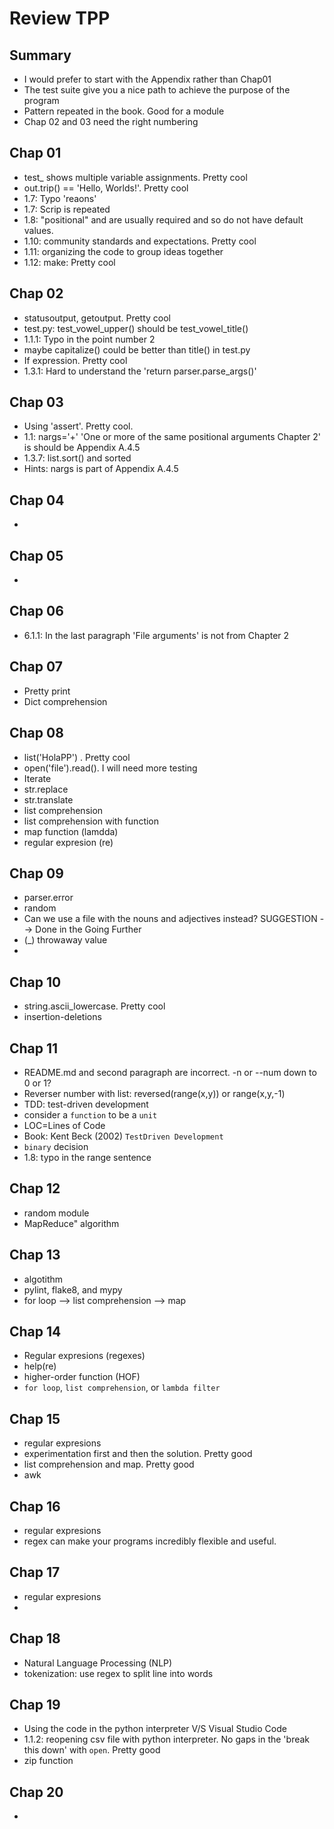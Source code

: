 # Review TPP

## Summary
- I would prefer to start with the Appendix rather than Chap01
- The test suite give you a nice path to achieve the purpose of the program
- Pattern repeated in the book. Good for a module
- Chap 02 and 03 need the right numbering

## Chap 01
- test_ shows multiple variable assignments. Pretty cool
- out.trip() == 'Hello, Worlds!'. Pretty cool
- 1.7: Typo 'reaons'
- 1.7: Scrip is repeated
- 1.8: "positional" and are usually required and so do not have default values.
- 1.10: community standards and expectations. Pretty cool
- 1.11: organizing the code to group ideas together
- 1.12: make: Pretty cool

## Chap 02
- statusoutput, getoutput. Pretty cool
- test.py: test_vowel_upper() should be test_vowel_title()
- 1.1.1: Typo in the point number 2
- maybe capitalize() could be better than title() in test.py
- If expression. Pretty cool
- 1.3.1: Hard to understand the 'return parser.parse_args()'

## Chap 03
- Using 'assert'. Pretty cool.
- 1.1: nargs='+' 'One or more of the same positional arguments Chapter 2' is should be Appendix A.4.5
- 1.3.7: list.sort() and sorted
- Hints: nargs is part of Appendix A.4.5

## Chap 04
-

## Chap 05
-

## Chap 06
- 6.1.1: In the last paragraph 'File arguments' is not from Chapter 2

## Chap 07
- Pretty print
- Dict comprehension 

## Chap 08
- list('HolaPP') . Pretty cool
- open('file').read(). I will need more testing 
- Iterate
- str.replace
- str.translate
- list comprehension
- list comprehension with function
- map function (lamdda)
- regular expresion (re)

## Chap 09
- parser.error
- random 
- Can we use a file with the nouns and adjectives instead? SUGGESTION --> Done in the Going Further
- (_) throwaway value
- 

## Chap 10
- string.ascii_lowercase. Pretty cool
- insertion-deletions

## Chap 11
- README.md and second paragraph are incorrect. -n or --num down to 0 or 1?
- Reverser number with list: reversed(range(x,y)) or range(x,y,-1)
- TDD: test-driven development
- consider a `function` to be a `unit`
- LOC=Lines of Code
- Book: Kent Beck (2002) `TestDriven Development`
- `binary` decision
- 1.8: typo in the range sentence

## Chap 12
- random module
- MapReduce" algorithm

## Chap 13
- algotithm
- pylint, flake8, and mypy
- for loop --> list comprehension --> map
 
## Chap 14
- Regular expresions (regexes)
- help(re)
- higher-order function (HOF)
- `for loop`, `list comprehension`, or `lambda filter`

## Chap 15
- regular expresions
- experimentation first and then the solution. Pretty good
- list comprehension and map. Pretty good
- awk

## Chap 16
- regular expresions
- regex can make your programs incredibly flexible and useful.

## Chap 17
- regular expresions
- 

## Chap 18
- Natural Language Processing (NLP)
- tokenization: use regex to split line into words

## Chap 19
- Using the code in the python interpreter V/S Visual Studio Code
- 1.1.2: reopening csv file with python interpreter. No gaps in the 'break this down' with `open`. Pretty good
- zip function 

## Chap 20
- 